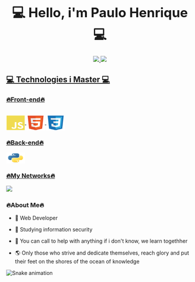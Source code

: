 <div align="center">
  <h1 style="font-size:35px; font-weight:bold;">💻 Hello, i'm Paulo Henrique 💻</h1>
  <a href="https://github.com/P-H-G">
  <img height="180em" src="https://github-readme-stats.vercel.app/api?username=P-H-G&show_icons=true&theme=dark&include_all_commits=true&count_private=true"/>
  <img height="180em" src="https://github-readme-stats.vercel.app/api/top-langs/?username=P-H-G&layout=compact&langs_count=7&theme=dark"/>
</div>

 
 <h2>💻 Technologies i Master 💻</h2>
  
  <h3>🔥Front-end🔥</h3>
 <div style="display: inline_block"><br>
  <img align="center" alt="Rafa-Js" height="40" width="50" src="https://raw.githubusercontent.com/devicons/devicon/master/icons/javascript/javascript-plain.svg">   
  <img align="center" alt="Rafa-HTML" height="40" width="50" src="https://raw.githubusercontent.com/devicons/devicon/master/icons/html5/html5-original.svg">
  <img align="center" alt="Rafa-CSS" height="40" width="50" src="https://raw.githubusercontent.com/devicons/devicon/master/icons/css3/css3-original.svg">
   
   <h3>🔥Back-end🔥</h3>
   
  <img align="center" alt="Rafa-Python" height="30" width="50" src="https://raw.githubusercontent.com/devicons/devicon/master/icons/python/python-original.svg">
   
</div>


 <h3>🔥My Networks🔥</h3>
  
<div> 
  <a href="https://www.linkedin.com/in/paulohenrique88/" target="_blank"><img src="https://img.shields.io/badge/-LinkedIn-%230077B5?style=for-the-badge&logo=linkedin&logoColor=white" target="_blank"></a> 
  
</div>


 <h3>🔥About Me🔥</h3>
  
- 🔭 Web Developer

- 🌱 Studying information security

- 💬 You can call to help with anything if i don't know, we learn togethher

- 🌎 Only those who strive and dedicate themselves, reach glory and put their feet on the shores of the ocean of knowledge
  

   
![Snake animation](https://github.com/flavyss/flavyss/blob/output/github-contribution-grid-snake.svg)
 
